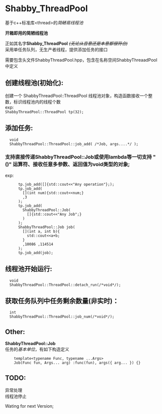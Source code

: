 # Shabby_ThreadPool
基于c++标准库&lt;thread>的*简<del>陋</del>易线程池*

**开箱即用的简陋线程池**

正如其名字**Shabby_ThreadPool** *<del>(无论从音意还是本意都很符合)</del>* <br/>
采用单任务队列，无生产者线程，提供添加任务的接口<br/>

需要包含头文件ShabbyThreadPool.hpp，包含在名称空间ShabbyThreaadPool中定义

## 创建线程池(初始化):
  创建一个 ShabbyThreadPool::ThreadPool 线程池对象，构造函数接收一个整数，标识线程池内的线程个数<br/>
  exp: <br/>
	```
    ShabbyThreadPool::ThreadPool tp(32);
	```

## 添加任务:
```
  void
  ShabbyThreadPool::ThreadPool::job_add( /*Job, args....*/ );
```
### 支持直接传递ShabbyThreadPool::Job或使用lambda等一切支持 "()" 运算符、接收任意多参数、返回值为void类型的对象;
exp: <br/>
```
      tp.job_add([]{std::cout<<"Any operation"};);
      tp.job_add(
        [](int num){std::cout<<num;}
        ,3
      );
      tp.job_add( 
        ShabbyThreadPool::Job(
          []{std::cout<<"Any Job";}
        ) 
      );
      ShabbyThreadPool::Job job(
        [](int a, int b){
          std::cout<<a+b;
        }
        ,10086 ,114514
      );
      tp.job_add(job);
```
## 线程池开始运行:
```
  void 
  ShabbyThreadPool::ThreadPool::detach_run(/*void*/);
```

## 获取任务队列中任务剩余数量(非实时)：
```
  int 
  ShabbyThreadPool::ThreadPool::job_num(/*void*/);
```
## Other:
  **ShabbyThreadPool::Job** <br/>
    任务的*基本单位*，有如下构造定义<br/>
```
    template<typename Func, typename ...Args>
    Job(Func fun, Args... arg) :func(fun), args({ arg... }) {}
```
## TODO:
  异常处理<br/>
  线程池停止<br/>
  
Wating for next Version;<br/>
